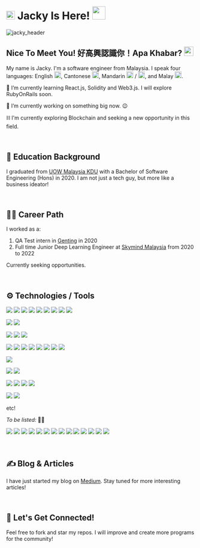 # <img src="https://c.tenor.com/Iq8QI1fgidMAAAAi/palomax-location.gif" width="23px"> Jacky Is Here! <img src="https://c.tenor.com/VUH3A7tK-qgAAAAi/dm4uz3-foekoe.gif" width="35px">

<!--
**chihunkhaw/chihunkhaw** is a ✨ _special_ ✨ repository because its `README.md` (this file) appears on your GitHub profile.

Here are some ideas to get you started:

- 🔭 I’m currently working on ...
- 🌱 I’m currently learning ...
- 👯 I’m looking to collaborate on ...
- 🤔 I’m looking for help with ...
- 💬 Ask me about ...
- 📫 How to reach me: ...
- 😄 Pronouns: ...
- ⚡ Fun fact: ...
-->
![jacky_header](https://github.com/chihunkhaw/chihunkhaw/blob/main/github_profile_header.png?raw=true)


## Nice To Meet You! 好高興認識你！Apa Khabar? <img src="https://c.tenor.com/xS_t2ANBv9UAAAAi/elsalla.gif" width="25px">
My name is Jacky. I'm a software engineer from Malaysia. I speak four languages: English <img src="https://emojipedia-us.s3.dualstack.us-west-1.amazonaws.com/thumbs/120/google/313/flag-united-kingdom_1f1ec-1f1e7.png" width="18px">, Cantonese <img src="https://emojipedia-us.s3.dualstack.us-west-1.amazonaws.com/thumbs/120/google/313/flag-hong-kong-sar-china_1f1ed-1f1f0.png" width="18px">, Mandarin <img src="https://emojipedia-us.s3.dualstack.us-west-1.amazonaws.com/thumbs/120/google/313/flag-taiwan_1f1f9-1f1fc.png" width="18px"> / <img src="https://emojipedia-us.s3.dualstack.us-west-1.amazonaws.com/thumbs/120/google/313/flag-china_1f1e8-1f1f3.png" width="18px">, and Malay <img src="https://emojipedia-us.s3.dualstack.us-west-1.amazonaws.com/thumbs/120/google/313/flag-malaysia_1f1f2-1f1fe.png" width="18px">.


🌱 I’m currently learning React.js, Solidity and Web3.js. I will explore RubyOnRails soon.

🔭 I’m currently working on something big now. 😉

⛓️ I'm currently exploring Blockchain and seeking a new opportunity in this field.

<br />

## 🏫 Education Background
I graduated from [UOW Malaysia KDU](https://www.uowmkdu.edu.my/) with a Bachelor of Software Engineering (Hons) in 2020. I am not just a tech guy, but more like a business ideator!

<br />

## 👨‍💻 Career Path
I worked as a:
1. QA Test intern in [Genting](https://www.genting.com/) in 2020
2. Full time Junior Deep Learning Engineer at [Skymind Malaysia](https://skymind.global/) from 2020 to 2022

Currently seeking opportunities.

<br />

## ⚙️ Technologies / Tools
[![](https://img.shields.io/badge/Code-Arduino%20C-success?style=flat&logo=Arduino&logoColor=white)](https://www.arduino.cc/)
[![](https://img.shields.io/badge/Code-CSS-success?style=flat&logo=CSS3&logoColor=white)](https://github.com/chkjacky)
[![](https://img.shields.io/badge/Code-C-success?style=flat&logo=C&logoColor=white)](https://github.com/chkjacky)
[![](https://img.shields.io/badge/Code-HTML-success?style=flat&logo=HTML5&logoColor=white)](https://github.com/chkjacky)
[![](https://img.shields.io/badge/Code-JavaScript-success?style=flat&logo=JavaScript&logoColor=white)](https://github.com/chkjacky)
[![](https://img.shields.io/badge/Code-Java-success?style=flat&logo=Java&logoColor=white)](https://www.java.com/en/)
[![](https://img.shields.io/badge/Code-jQuery-success?style=flat&logo=jQuery&logoColor=white)](https://jquery.com/)
[![](https://img.shields.io/badge/Code-PHP-success?style=flat&logo=PHP&logoColor=white)](https://www.php.net/)
[![](https://img.shields.io/badge/Code-Python-success?style=flat&logo=Python&logoColor=white)](https://www.python.org/)

[![](https://img.shields.io/badge/Framework-Bootstrap-informational?style=flat&logo=Bootstrap&logoColor=white&color=blueviolet)](https://getbootstrap.com/)
[![](https://img.shields.io/badge/Framework-CodeIgniter%204-informational?style=flat&logo=CodeIgniter&logoColor=white&color=blueviolet)](https://codeigniter.com/)

[![](https://img.shields.io/badge/Database-MySQL-informational?style=flat&logo=MySQL&logoColor=white&color=green)](https://www.mysql.com/)
[![](https://img.shields.io/badge/Database-OracleSQL-informational?style=flat&logo=Oracle&logoColor=white&color=green)](https://www.oracle.com/database/technologies/appdev/sqldeveloper-landing.html)
[![](https://img.shields.io/badge/Database-PostgreSQL-informational?style=flat&logo=PostgreSQL&logoColor=white&color=green)](https://www.postgresql.org/)

[![](https://img.shields.io/badge/Tool-Bootstrap%20Studio-informational?style=flat&logo=Bootstrap&logoColor=white&color=orange)](https://bootstrapstudio.io/)
[![](https://img.shields.io/badge/Tool-Docker-informational?style=flat&logo=Docker&logoColor=white&color=orange)](https://www.docker.com/)
[![](https://img.shields.io/badge/Tool-Git-informational?style=flat&logo=Git&logoColor=white&color=orange)](https://git-scm.com/)
[![](https://img.shields.io/badge/Tool-phpMyAdmin-informational?style=flat&logo=phpMyAdmin&logoColor=white&color=orange)](https://www.phpmyadmin.net/)
[![](https://img.shields.io/badge/Tool-MySQL%20WorkBench-informational?style=flat&logo=MySQL&logoColor=white&color=orange)](https://www.mysql.com/products/workbench/)
[![](https://img.shields.io/badge/Tool-pgAdmin4-informational?style=flat&logo=PostgreSQL&logoColor=white&color=orange)](https://www.pgadmin.org/)
[![](https://img.shields.io/badge/Tool-Postman-informational?style=flat&logo=Postman&logoColor=white&color=orange)](https://www.postman.com/)
[![](https://img.shields.io/badge/Tool-Elementor-orange)](https://elementor.com/)

[![](https://img.shields.io/badge/CMS-Wordpress-informational?style=flat&logo=Wordpress&logoColor=white&color=ff69b4)](https://wordpress.org/download/)

[![](https://img.shields.io/badge/Editor-Adruino%20IDE-informational?style=flat&logo=Arduino&logoColor=white&color=yellow)](https://www.arduino.cc/en/software)
[![](https://img.shields.io/badge/Editor-VS%20Code-informational?style=flat&logo=Visual%20Studio%20Code&logoColor=white&color=yellow)](https://code.visualstudio.com/)

[![](https://img.shields.io/badge/Cloud-GitHub-informational?style=flat&logo=GitHub&logoColor=white&color=informational)](https://github.com/)
[![](https://img.shields.io/badge/Cloud-Heroku-informational?style=flat&logo=Heroku&logoColor=white&color=informational)](https://www.heroku.com/)
[![](https://img.shields.io/badge/Cloud-Hostinger-informational?style=flat&logoColor=white&color=informational)](https://www.hostinger.com/)
[![](https://img.shields.io/badge/Cloud-SiteGround-informational?style=flat&logoColor=white&color=informational)](https://www.siteground.com/)

[![](https://img.shields.io/badge/API/SDK-Mailgun-informational?style=flat&logo=Mail.Ru&logoColor=white&color=red)](https://www.mailgun.com/)
[![](https://img.shields.io/badge/API/SDK-Stripe-informational?style=flat&logo=Stripe&logoColor=white&color=red)](https://stripe.com/en-gb-my)

etc!
<br />

*To be listed:* 👨‍🔬

[![](https://img.shields.io/badge/Cloud-AWS-informational?style=flat&logo=Amazon%20AWS&logoColor=white&color=cyan)](https://aws.amazon.com/)
[![](https://img.shields.io/badge/Code-Node.js-informational?style=flat&logo=Node.js&logoColor=white&color=cyan)](https://nodejs.org/en/)
[![](https://img.shields.io/badge/Code-React.js-informational?style=flat&logo=React&logoColor=white&color=cyan)](https://reactjs.org/)
[![](https://img.shields.io/badge/Code-Ruby-informational?style=flat&logo=Ruby&logoColor=white&color=cyan)](https://rubyonrails.org/)
[![](https://img.shields.io/badge/Code-Solidity-informational?style=flat&logo=Solidity&logoColor=white&color=cyan)](https://soliditylang.org/)
[![](https://img.shields.io/badge/Code-TypeScript-informational?style=flat&logo=TypeScript&logoColor=white&color=cyan)](https://www.typescriptlang.org/)
[![](https://img.shields.io/badge/Code-Web3.js-informational?style=flat&logo=Web3.js&logoColor=white&color=cyan)](https://web3js.readthedocs.io/en/v1.5.2/)
[![](https://img.shields.io/badge/Framework-Laravel-informational?style=flat&logo=Laravel&logoColor=white&color=cyan)](https://laravel.com/)
[![](https://img.shields.io/badge/Framework-Nest.js-informational?style=flat&logo=Node.js&logoColor=white&color=cyan)](https://nestjs.com/)
[![](https://img.shields.io/badge/Framework-Next.js-informational?style=flat&logo=Next.js&logoColor=white&color=cyan)](https://nextjs.org/)
[![](https://img.shields.io/badge/Framework-Ruby%20on%20Rails-informational?style=flat&logo=Ruby%20on%20Rails&logoColor=white&color=cyan)](https://rubyonrails.org/)
[![](https://img.shields.io/badge/Framework-Vue.js-informational?style=flat&logo=Vue.js&logoColor=white&color=cyan)](https://vuejs.org/)
[![](https://img.shields.io/badge/ML/DL-Detectron2-cyan)](https://ai.facebook.com/tools/detectron2/)
[![](https://img.shields.io/badge/Tool-Coco%20Annotator-cyan)](https://github.com/jsbroks/coco-annotator)

<br />

## ✍️ Blog & Articles
I have just started my blog on [Medium](https://chkjacky.medium.com/). Stay tuned for more interesting articles!

<br />

## 🤝 Let's Get Connected!
Feel free to fork and star my repos. I will improve and create more programs for the community!

<br />

<!-- 
## 📊 My GitHub Stats (I'm new, only fewer data is displayed)
![Jacky's GitHub stats](https://github-readme-stats.vercel.app/api?username=chihunkhaw&show_icons=true&theme=radical)
-->
